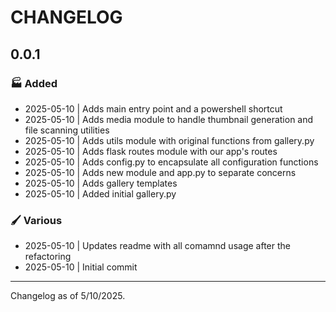 # CHANGELOG

## 0.0.1

### 🏭 Added

- 2025-05-10 | Adds main entry point and a powershell shortcut
- 2025-05-10 | Adds media module to handle thumbnail generation and file scanning utilities
- 2025-05-10 | Adds utils module with original functions from gallery.py
- 2025-05-10 | Adds flask routes module with our app's routes
- 2025-05-10 | Adds config.py to encapsulate all configuration functions
- 2025-05-10 | Adds new module and app.py to separate concerns
- 2025-05-10 | Adds gallery templates
- 2025-05-10 | Added initial gallery.py

### 🖌️ Various

- 2025-05-10 | Updates readme with all comamnd usage after the refactoring
- 2025-05-10 | Initial commit

---
Changelog as of 5/10/2025.